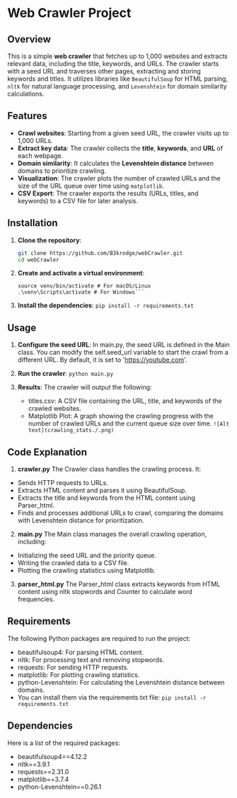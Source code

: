 # Web Crawler Project

## Overview

This is a simple **web crawler** that fetches up to 1,000 websites and extracts relevant data, including the title, keywords, and URLs. The crawler starts with a seed URL and traverses other pages, extracting and storing keywords and titles. It utilizes libraries like `BeautifulSoup` for HTML parsing, `nltk` for natural language processing, and `Levenshtein` for domain similarity calculations.

## Features

- **Crawl websites**: Starting from a given seed URL, the crawler visits up to 1,000 URLs.
- **Extract key data**: The crawler collects the **title**, **keywords**, and **URL** of each webpage.
- **Domain similarity**: It calculates the **Levenshtein distance** between domains to prioritize crawling.
- **Visualization**: The crawler plots the number of crawled URLs and the size of the URL queue over time using `matplotlib`.
- **CSV Export**: The crawler exports the results (URLs, titles, and keywords) to a CSV file for later analysis.

## Installation

1. **Clone the repository**:
   ```bash
   git clone https://github.com/B3krodge/webCrawler.git
   cd webCrawler
   ```
2. **Create and activate a virtual environment**:
   ````python3 -m venv venv
   source venv/bin/activate # For macOS/Linux
   .\venv\Scripts\activate # For Windows```
   ````
3. **Install the dependencies**:
   `pip install -r requirements.txt`

## Usage

1. **Configure the seed URL**:
   In main.py, the seed URL is defined in the Main class. You can modify the self.seed_url variable to start the crawl from a different URL. By default, it is set to 'https://youtube.com'.

2. **Run the crawler**:
   `python main.py`
3. **Results**:
   The crawler will output the following:
   - titles.csv: A CSV file containing the URL, title, and keywords of the crawled websites.
   - Matplotlib Plot: A graph showing the crawling progress with the number of crawled URLs and the current queue size over time.
     `![Alt text](crawling_stats./.png)`

## Code Explanation

1. **crawler.py**
   The Crawler class handles the crawling process. It:

- Sends HTTP requests to URLs.
- Extracts HTML content and parses it using BeautifulSoup.
- Extracts the title and keywords from the HTML content using Parser_html.
- Finds and processes additional URLs to crawl, comparing the domains with Levenshtein distance for prioritization.

2.  **main.py**
    The Main class manages the overall crawling operation, including:

- Initializing the seed URL and the priority queue.
- Writing the crawled data to a CSV file.
- Plotting the crawling statistics using Matplotlib.

3. **parser_html.py**
   The Parser_html class extracts keywords from HTML content using nltk stopwords and Counter to calculate word frequencies.

## Requirements

The following Python packages are required to run the project:

- beautifulsoup4: For parsing HTML content.
- nltk: For processing text and removing stopwords.
- requests: For sending HTTP requests.
- matplotlib: For plotting crawling statistics.
- python-Levenshtein: For calculating the Levenshtein distance between domains.
- You can install them via the requirements.txt file:
  `pip install -r requirements.txt`

## Dependencies

Here is a list of the required packages:

- beautifulsoup4==4.12.2
- nltk==3.9.1
- requests==2.31.0
- matplotlib==3.7.4
- python-Levenshtein==0.26.1
